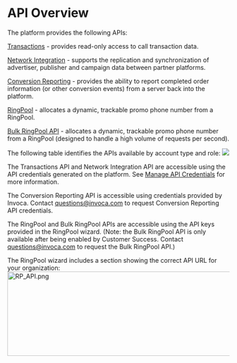API Overview
============

The platform provides the following APIs:

[Transactions](transactions.html) - provides read-only access to call transaction data.

[Network Integration](network_integration/index.html) -
supports the replication and synchronization of advertiser, publisher and campaign data between partner platforms.

[Conversion Reporting](conversion_reporting.html) -
provides the ability to report completed order information (or other conversion events) from a server back into the platform.

[RingPool](ringpool.html) -
allocates a dynamic, trackable promo phone number from a RingPool.

[Bulk RingPool API](bulk_ringpool_api.html) -
allocates a dynamic, trackable promo phone number from a RingPool (designed to handle a high volume of requests per second).


The following table identifies the APIs available by account type and role:
<img src="https://invoca.uservoice.com/assets/74048204/API%20Graphic.png"  class="info-img" style="font-family: sans-serif; font-size: 14.44444465637207px; font-style: normal; font-variant: normal;" />


The Transactions API and Network Integration API are accessible using the API credentials generated on the platform. See [Manage API Credentials](/docs/api-documentation/manage-api-credentials) for more information.

The Conversion Reporting API is accessible using credentials provided by Invoca. Contact [questions@invoca.com](mailto:questions@invoca.com) to request Conversion Reporting API credentials.

The RingPool and Bulk RingPool APIs are accessible using the API keys provided in the RingPool wizard. (Note: the Bulk RingPool API is only available after being enabled by Customer Success. Contact [questions@invoca.com](mailto:questions@invoca.com) to request the Bulk RingPool API.)

The RingPool wizard includes a section showing the correct API URL for your organization:
<img src="https://lh6.googleusercontent.com/bPAQy29TdQ_Pljxyv5gh520cLnWHWNWUXyU8_GrN52yLNOdkKlWZPzFLCOKgdE-IejM3XDdJGZyJtQ8EMprqwUSImYfuffWuXMGQAYAFzEbMOxt7Ggtp59Q96AOf6a3BeQ"  class="info-img" width="544px;" height="191px;" style="border-style: none;" alt="RP_API.png" />
